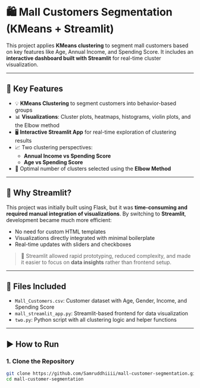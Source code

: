 # 🛍️ Mall Customers Segmentation (KMeans + Streamlit)

This project applies **KMeans clustering** to segment mall customers based on key features like Age, Annual Income, and Spending Score. It includes an **interactive dashboard built with Streamlit** for real-time cluster visualization.

---

## 📌 Key Features

- 💡 **KMeans Clustering** to segment customers into behavior-based groups
- 📊 **Visualizations**: Cluster plots, heatmaps, histograms, violin plots, and the Elbow method
- 🖥️ **Interactive Streamlit App** for real-time exploration of clustering results
- 📈 Two clustering perspectives:
  - **Annual Income vs Spending Score**
  - **Age vs Spending Score**
- 📍 Optimal number of clusters selected using the **Elbow Method**

---

## 🚀 Why Streamlit?

This project was initially built using Flask, but it was **time-consuming and required manual integration of visualizations**. By switching to **Streamlit**, development became much more efficient:

- No need for custom HTML templates
- Visualizations directly integrated with minimal boilerplate
- Real-time updates with sliders and checkboxes

> 🔄 Streamlit allowed rapid prototyping, reduced complexity, and made it easier to focus on **data insights** rather than frontend setup.

---

## 📁 Files Included

- `Mall_Customers.csv`: Customer dataset with Age, Gender, Income, and Spending Score
- `mall_streamlit_app.py`: Streamlit-based frontend for data visualization
- `two.py`: Python script with all clustering logic and helper functions

---

## ▶️ How to Run

### 1. Clone the Repository
```bash
git clone https://github.com/Samruddhiiii/mall-customer-segmentation.git
cd mall-customer-segmentation


